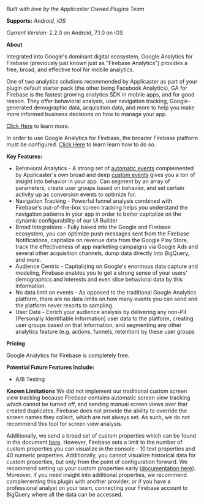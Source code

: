 *Built with love by the Applicaster Owned Plugins Team*

**Supports:** *Android, iOS*

*Current Version:* 2.2.0 on Android, 7.1.0 on iOS

**About**

Integrated into Google's dominant digital ecosystem, Google Analytics for Firebase (previously just known just as "Firebase Analytics") provides a free, broad, and effective tool for mobile analytics.

One of two analytics solutions recommended by Applicaster as part of your plugin default starter pack (the other being Facebook Analytics), GA for Firebase is the fastest growing analytics SDK in mobile apps, and for good reason. They offer behavioral analysis, user navigation tracking, Google-generated demographic data, acquisition data, and more to help you make more informed business decisions on how to manage your app.

[Click Here](https://firebase.google.com/products/analytics/) to learn more.

In order to use Google Analytics for Firebase, the broader Firebase platform must be configured. [Click Here](https://applicaster.zendesk.com/hc/en-us/articles/115004662546-Firebase-Configuration) to learn learn how to do so. 

**Key Features:**
* Behavioral Analytics - A strong set of [automatic events](https://support.google.com/firebase/answer/6317485?hl=en) complemented by Applicaster's own broad and deep [custom events](https://docs.google.com/spreadsheets/d/1Hlp2sAm9lsKR3x__pk-dD-oCVBO3vJItjnQlrNwB_NM/edit?usp=sharing) gives you a ton of insight into behavior in your app. Can segment by an array of parameters, create user groups based on behavior, and set certain activity up as conversion events to optimize for.
* Navigation Tracking - Powerful funnel analysis combined with Firebase's out-of-the-box screen tracking helps you understand the navigation patterns in your app in order to better capitalize on the dynamic configurability of our UI Builder
* Broad Integrations - Fully baked into the Google and Firebase ecosystem, you can optimize push messages sent from the Firebase Notifications, capitalize on revenue data from the Google Play Store, track the effectiveness of app marketing campaigns via Google Ads and several other acquisition channels, dump data directly into BigQuery, and more.
* Audience Centric - Capitalizing on Google's enormous data capture and modeling, Firebase enables you to get a strong sense of your users' demographics and interests and even slice behavioral data by this information.
* No data limit on events - As opposed to the traditional Google Analytics platform, there are no data limits on how many events you can send and the platform never resorts to sampling.
* User Data - Enrich your audience analysis by delivering any non-PII (Personally Identifiable Information) user data to the platform, creating user groups based on that information, and segmenting any other analytics feature (e.g. actions, funnels, retention) by these user groups


**Pricing**

Google Analytics for Firebase is completely free.


**Potential Future Features Include:**

* A/B Testing

**Known Limitations**
We did not implement our traditional custom screen view tracking because Firebase contains automatic screen view tracking which cannot be turned off, and sending manual screen views over that created duplicates. Firebase does not provide the ability to override the screen names they collect, which are not always set. As such, we do not recommend this tool for screen view analysis.

Additionally, we send a broad set of custom properties which can be found in the document [here](https://docs.google.com/spreadsheets/d/1Hlp2sAm9lsKR3x__pk-dD-oCVBO3vJItjnQlrNwB_NM/edit?usp=sharing). However, Firebase sets a limit to the number of custom properties you can visualize in the console - 10 text properties and 40 numeric properties. Additionally, you cannot visualize historical data for custom properties, but only from the point of configuration forward. We recommend setting up your custom properties early ([documentation here](https://support.google.com/firebase/answer/7397304?hl=en)). Moreover, if you need insight into additional properties, we recommend complementing this plugin with another provider, or if you have a professional analyst on your team, connecting your Firebase account to BigQuery where all the data can be accessed. 
